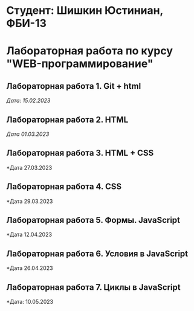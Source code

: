 # Студент: Шишкин Юстиниан, ФБИ-13

# Лабораторная работа по курсу "WEB-программирование"

## Лабораторная работа 1. Git + html

*Дата: 15.02.2023*

## Лабораторная работа 2. HTML

*Дата 01.03.2023*


 ## Лабораторная работа 3. HTML + CSS

 *Дата 27.03.2023


 ## Лабораторная работа 4. CSS

 *Дата 29.03.2023


 ## Лабораторная работа 5. Формы. JavaScript

 *Дата 12.04.2023

 ## Лабораторная работа 6. Условия в JavaScript
 *Дата 26.04.2023

 ## Лабораторная работа 7. Циклы в JavaScript
 *Дата: 10.05.2023

 